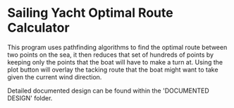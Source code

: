# Sailing Yacht Optimal Route Calculator
This program uses pathfinding algorithms to find the optimal route between two points on the sea, it then reduces that set of hundreds of points by keeping only the points that the boat will have to make a turn at. Using the plot button will overlay the tacking route that the boat might want to take given the current wind direction.

Detailed documented design can be found within the 'DOCUMENTED DESIGN' folder.
